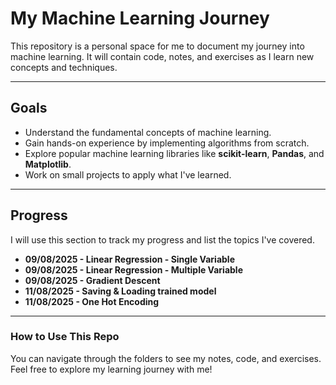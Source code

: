 # My Machine Learning Journey

This repository is a personal space for me to document my journey into machine learning. It will contain code, notes, and exercises as I learn new concepts and techniques.

---

## **Goals**

* Understand the fundamental concepts of machine learning.
* Gain hands-on experience by implementing algorithms from scratch.
* Explore popular machine learning libraries like **scikit-learn**, **Pandas**, and **Matplotlib**.
* Work on small projects to apply what I've learned.

---

## **Progress**

I will use this section to track my progress and list the topics I've covered.

* **09/08/2025 - Linear Regression - Single Variable**
* **09/08/2025 - Linear Regression - Multiple Variable**
* **09/08/2025 - Gradient Descent**
* **11/08/2025 - Saving & Loading trained model**
* **11/08/2025 - One Hot Encoding**

---

### **How to Use This Repo**

You can navigate through the folders to see my notes, code, and exercises. Feel free to explore my learning journey with me!